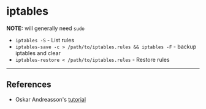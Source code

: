 iptables
========

**NOTE:** will generally need `sudo`

-	`iptables -S` - List rules
-	`iptables-save -c > /path/to/iptables.rules && iptables -F` - backup iptables and clear
-	`iptables-restore < /path/to/iptables.rules` - Restore rules

---

References
----------

-	Oskar Andreasson's [tutorial](https://www.frozentux.net/iptables-tutorial/chunkyhtml/)
